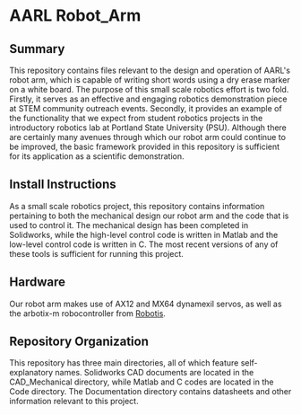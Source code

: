 # AARL Robot_Arm

## Summary
This repository contains files relevant to the design and operation of AARL's robot arm, which is capable of writing short words using a dry erase marker on a white board.  The purpose of this small scale robotics effort is two fold.  Firstly, it serves as an effective and engaging robotics demonstration piece at STEM community outreach events.  Secondly, it provides an example of the functionality that we expect from student robotics projects in the introductory robotics lab at Portland State University (PSU).  Although there are certainly many avenues through which our robot arm could continue to be improved, the basic framework provided in this repository is sufficient for its application as a scientific demonstration.

## Install Instructions
As a small scale robotics project, this repository contains information pertaining to both the mechanical design our robot arm and the code that is used to control it.  The mechanical design has been completed in Solidworks, while the high-level control code is written in Matlab and the low-level control code is written in C.  The most recent versions of any of these tools is sufficient for running this project.

## Hardware
Our robot arm makes use of AX12 and MX64 dynamexil servos, as well as the arbotix-m robocontroller from [Robotis](https://www.robotis.us/).

## Repository Organization
This repository has three main directories, all of which feature self-explanatory names.  Solidworks CAD documents are located in the CAD_Mechanical directory, while Matlab and C codes are located in the Code directory.  The Documentation directory contains datasheets and other information relevant to this project.
